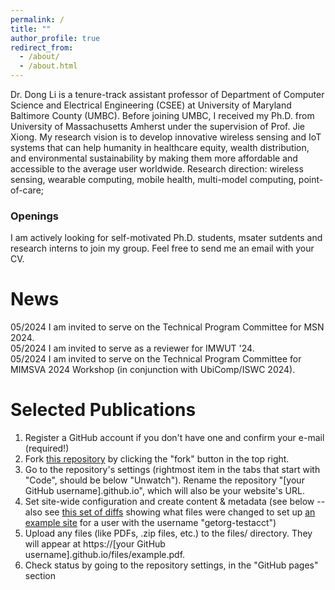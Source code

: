 ```yaml
---
permalink: /
title: ""
author_profile: true
redirect_from: 
  - /about/
  - /about.html
---
```

<div class="justify-text">
Dr. Dong Li is a tenure-track assistant professor of Department of Computer Science and Electrical Engineering (CSEE) at University of Maryland Baltimore County (UMBC). Before joining UMBC,  I received my Ph.D. from University of Massachusetts Amherst under the supervision of Prof. Jie Xiong. My research vision is to develop innovative wireless sensing and IoT systems that can help humanity in healthcare equity, wealth distribution, and environmental sustainability by making them more affordable and accessible to the average user
worldwide. Research direction: wireless sensing, wearable computing, mobile health, multi-model computing, point-of-care; 
<!-- deep learning signal processing hardware design-->
</div>

<div class="openings-box">
  <h3>Openings</h3>
  <p>I am actively looking for self-motivated Ph.D. students, msater sutdents and research interns to join my group. Feel free to send me an email with your CV.</p>
</div>

<!-- I am a final-year Ph.D. student of Manning College of Information and Computer Sciences at University of Massachusetts Amherst under the supervision of Prof. Jie Xiong. I also work with Prof. Sunghoon Ivan Lee and Prof. Jeremy Gummeson. I am broadly interested in building novel wireless sensing systems using a variety of sensing modalities, including acoustics, Wi-Fi, mmWave, UWB, and RFID. My research mainly includes localization and tracking, human-computer interaction, and health sensing. -->


News
======
<div class="news-section">
  <div class="news-item">
    <!-- <span class="news-category category-service">Service</span> -->
    <div class="news-content">05/2024 I am invited to serve on the Technical Program Committee for MSN 2024.</div>
  </div>
  <div class="news-item">
    <!-- <span class="news-category category-service">Service</span> -->
    <div class="news-content">05/2024 I am invited to serve as a reviewer for IMWUT '24.</div>
  </div>
  <div class="news-item">
    <!-- <span class="news-category category-service">Service</span> -->
    <div class="news-content">05/2024 I am invited to serve on the Technical Program Committee for MIMSVA 2024 Workshop (in conjunction with UbiComp/ISWC 2024).</div>
    </div>
</div>

Selected Publications
======
1. Register a GitHub account if you don't have one and confirm your e-mail (required!)
1. Fork [this repository](https://github.com/academicpages/academicpages.github.io) by clicking the "fork" button in the top right. 
1. Go to the repository's settings (rightmost item in the tabs that start with "Code", should be below "Unwatch"). Rename the repository "[your GitHub username].github.io", which will also be your website's URL.
1. Set site-wide configuration and create content & metadata (see below -- also see [this set of diffs](http://archive.is/3TPas) showing what files were changed to set up [an example site](https://getorg-testacct.github.io) for a user with the username "getorg-testacct")
1. Upload any files (like PDFs, .zip files, etc.) to the files/ directory. They will appear at https://[your GitHub username].github.io/files/example.pdf.  
1. Check status by going to the repository settings, in the "GitHub pages" section
